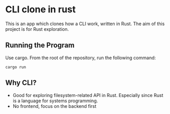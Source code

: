# CLI clone in rust

This is an app which clones how a CLI work, written in Rust.
The aim of this project is for Rust exploration.

## Running the Program

Use cargo. From the root of the repository, run the following command:

```
cargo run
```

## Why CLI?

- Good for exploring filesystem-related API in Rust. Especially since Rust is a language for systems programming.
- No frontend, focus on the backend first
